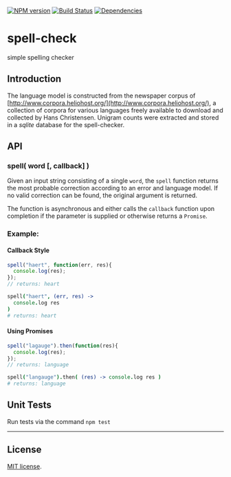 [![NPM version][npm-image]][npm-url]
[![Build Status][travis-image]][travis-url]
[![Dependencies][dependencies-image]][dependencies-url]

# spell-check
simple spelling checker

## Introduction

The language model is constructed from the newspaper corpus of
[http://www.corpora.heliohost.org/](http://www.corpora.heliohost.org/),
a collection of corpora for various languages freely available to download and
collected by Hans Christensen. Unigram counts were extracted and stored
in a *sqlite* database for the spell-checker.  

## API

### spell( word [, callback] )

Given an input string consisting of a single `word`,
the `spell` function returns the most probable correction according
to an error and language model. If no valid correction can be found,
the original argument is returned.

The function is asynchronous and either calls the `callback` function upon
completion if the parameter is supplied or otherwise
returns a `Promise`.

### Example:

#### Callback Style

```js
spell("haert", function(err, res){
  console.log(res);
});
// returns: heart 
```

```coffeescript
spell("haert", (err, res) ->
  console.log res
)
# returns: heart 
```

#### Using Promises

```js
spell("lagauge").then(function(res){
  console.log(res);
});
// returns: language
```

```coffeescript
spell("langauge").then( (res) -> console.log res )
# returns: language
```

## Unit Tests

Run tests via the command `npm test`

---
## License

[MIT license](http://opensource.org/licenses/MIT).

[npm-image]: https://badge.fury.io/js/spell-check.svg
[npm-url]: http://badge.fury.io/js/spell-check

[travis-image]: https://travis-ci.org/Planeshifter/spell-check.svg
[travis-url]: https://travis-ci.org/Planeshifter/spell-check

[dependencies-image]: http://img.shields.io/david/Planeshifter/spell-check.svg
[dependencies-url]: https://david-dm.org/Planeshifter/spell-check
